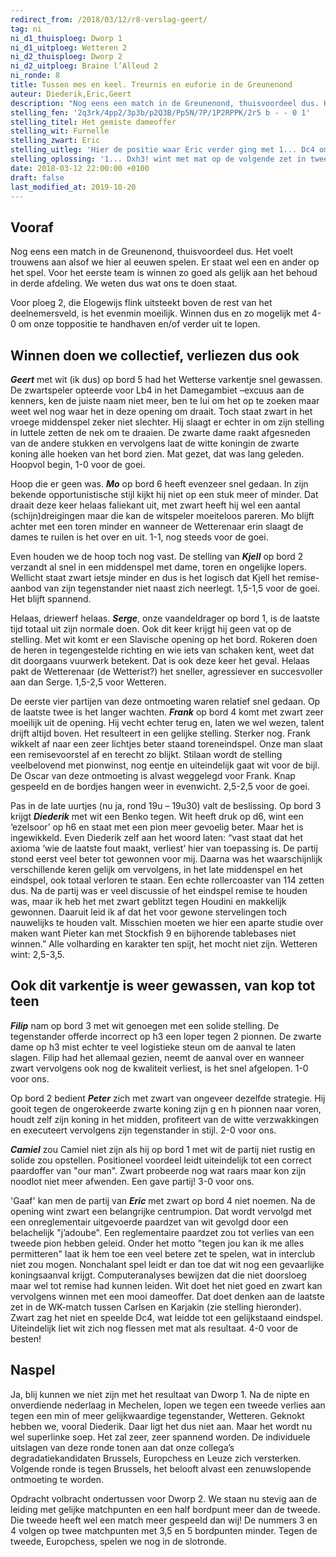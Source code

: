 ```yaml
---
redirect_from: /2018/03/12/r8-verslag-geert/
tag: ni
ni_d1_thuisploeg: Dworp 1
ni_d1_uitploeg: Wetteren 2
ni_d2_thuisploeg: Dworp 2
ni_d2_uitploeg: Braine l’Alleud 2
ni_ronde: 8
title: Tussen mes en keel. Treurnis en euforie in de Greunenond
auteur: Diederik,Eric,Geert
description: "Nog eens een match in de Greunenond, thuisvoordeel dus. Het voelt trouwens aan alsof we hier al eeuwen spelen. Er staat wel een en ander op het spel."
stelling_fen: '2q3rk/4pp2/3p3b/p2Q3B/Pp5N/7P/1P2RPPK/2r5 b - - 0 1'
stelling_titel: Het gemiste dameoffer
stelling_wit: Furnelle
stelling_zwart: Eric
stelling_uitleg: 'Hier de positie waar Eric verder ging met 1... Dc4 om uiteindelijk het eindspel te winnen. Zwart kan echter winnen met een mooie zet.'
stelling_oplossing: '1... Dxh3! wint met mat op de volgende zet in twee varianten: een torenmat of een lopermat. Op Tc1+ op de vorige zet geeft de computer nog alle mogelijke stukken weg (mat in 5) maar met dezelfde slotcombinatie.'
date: 2018-03-12 22:00:00 +0100
draft: false
last_modified_at: 2019-10-20
---
```

## Vooraf

Nog eens een match in de Greunenond, thuisvoordeel dus. Het voelt trouwens aan alsof we hier al eeuwen spelen. Er staat wel een en ander op het spel. Voor het eerste team is winnen zo goed als gelijk aan het behoud in derde afdeling. We weten dus wat ons te doen staat.

Voor ploeg 2, die Elogewijs flink uitsteekt boven de rest van het deelnemersveld, is het evenmin moeilijk. Winnen dus en zo mogelijk met 4-0 om onze toppositie te handhaven en/of verder uit te lopen.<!--more-->

## Winnen doen we collectief, verliezen dus ook

**_Geert_** met wit (ik dus) op bord 5 had het Wetterse varkentje snel gewassen. De zwartspeler opteerde voor Lb4 in het Damegambiet –excuus aan de kenners, ken de juiste naam niet meer, ben te lui om het op te zoeken maar weet wel nog waar het in deze opening om draait. Toch staat zwart in het vroege middenspel zeker niet slechter. Hij slaagt er echter in om zijn stelling in luttele zetten de nek om te draaien. De zwarte dame raakt afgesneden van de andere stukken en vervolgens laat de witte koningin de zwarte koning alle hoeken van het bord zien. Mat gezet, dat was lang geleden. Hoopvol begin, 1-0 voor de goei.

Hoop die er geen was. **_Mo_** op bord 6 heeft evenzeer snel gedaan. In zijn bekende opportunistische stijl kijkt hij niet op een stuk meer of minder. Dat draait deze keer helaas faliekant uit, met zwart heeft hij wel een aantal (schijn)dreigingen maar die kan de witspeler moeiteloos pareren. Mo blijft achter met een toren minder en wanneer de Wetterenaar erin slaagt de dames te ruilen is het over en uit. 1-1, nog steeds voor de goei.

Even houden we de hoop toch nog vast. De stelling van **_Kjell_** op bord 2 verzandt al snel in een middenspel met dame, toren en ongelijke lopers. Wellicht staat zwart ietsje minder en dus is het logisch dat Kjell het remise-aanbod van zijn tegenstander niet naast zich neerlegt. 1,5-1,5 voor de goei. Het blijft spannend.

Helaas, driewerf helaas. **_Serge_**, onze vaandeldrager op bord 1, is de laatste tijd totaal uit zijn normale doen. Ook dit keer krijgt hij geen vat op de stelling. Met wit komt er een Slavische opening op het bord. Rokeren doen de heren in tegengestelde richting en wie iets van schaken kent, weet dat dit doorgaans vuurwerk betekent. Dat is ook deze keer het geval. Helaas pakt de Wetterenaar (de Wetterist?) het sneller, agressiever en succesvoller aan dan Serge. 1,5-2,5 voor Wetteren.

De eerste vier partijen van deze ontmoeting waren relatief snel gedaan.  Op de laatste twee is het langer wachten. **_Frank_** op bord 4 komt met zwart zeer moeilijk uit de opening. Hij vecht echter terug en, laten we wel wezen, talent drijft altijd boven. Het resulteert in een gelijke stelling. Sterker nog. Frank wikkelt af naar een zeer lichtjes beter staand toreneindspel. Onze man slaat een remisevoorstel af en terecht zo blijkt. Stilaan wordt de stelling veelbelovend met pionwinst, nog eentje en uiteindelijk gaat wit voor de bijl. De Oscar van deze ontmoeting is alvast weggelegd voor Frank. Knap gespeeld en de bordjes hangen weer in evenwicht. 2,5-2,5 voor de goei.

Pas in de late uurtjes (nu ja, rond 19u – 19u30) valt de beslissing. Op bord 3 krijgt **_Diederik_** met wit een Benko tegen. Wit heeft druk op d6, wint een ‘ezelsoor’ op h6 en staat met een pion meer gevoelig beter. Maar het is ingewikkeld. Even Diederik zelf aan het woord laten: “vast staat dat het axioma ‘wie de laatste fout maakt, verliest’ hier van toepassing is. De partij stond eerst veel beter tot gewonnen voor mij. Daarna was het waarschijnlijk verschillende keren gelijk om vervolgens, in het late middenspel en het eindspel, ook totaal verloren te staan. Een echte rollercoaster van 114 zetten dus. Na de partij was er veel discussie of het eindspel remise te houden was, maar ik heb het met zwart geblitzt tegen Houdini en makkelijk gewonnen. Daaruit leid ik af dat het voor gewone stervelingen toch nauwelijks te houden valt. Misschien moeten we hier een aparte studie over maken want Pieter kan met Stockfish 9 en bijhorende tablebases niet winnen.” Alle volharding en karakter ten spijt, het mocht niet zijn. Wetteren wint: 2,5-3,5.

## Ook dit varkentje is weer gewassen, van kop tot teen

**_Filip_** nam op bord 3 met wit genoegen met een solide stelling. De tegenstander offerde incorrect op h3 een loper tegen 2 pionnen. De zwarte dame op h3 mist echter te veel logistieke steun om de aanval te laten slagen. Filip had het allemaal gezien, neemt de aanval over en wanneer zwart vervolgens ook nog de kwaliteit verliest, is het snel afgelopen. 1-0 voor ons.

Op bord 2 bedient **_Peter_** zich met zwart van ongeveer dezelfde strategie. Hij gooit tegen de ongerokeerde zwarte koning zijn g en h pionnen naar voren, houdt zelf zijn koning in het midden, profiteert van de witte verzwakkingen en executeert vervolgens zijn tegenstander in stijl. 2-0 voor ons.

**_Camiel_** zou Camiel niet zijn als hij op bord 1 met wit de partij niet rustig en solide zou opstellen. Positioneel voordeel leidt uiteindelijk tot een correct paardoffer van "our man". Zwart probeerde nog wat raars maar kon zijn noodlot niet meer afwenden. Een gave partij! 3-0 voor ons.

'Gaaf' kan men de partij van **_Eric_** met zwart op bord 4 niet noemen. Na de opening wint zwart een belangrijke centrumpion. Dat wordt vervolgd met een onreglementair uitgevoerde paardzet van wit gevolgd door een belachelijk "j’adoube". Een reglementaire paardzet zou tot verlies van een tweede pion hebben geleid. Onder het motto "tegen jou kan ik me alles permitteren" laat ik hem toe een veel betere zet te spelen, wat in interclub niet zou mogen. Nonchalant spel leidt er dan toe dat wit nog een gevaarlijke koningsaanval krijgt. Computeranalyses bewijzen dat die niet doorsloeg maar wel tot remise had kunnen leiden. Wit doet het niet goed en zwart kan vervolgens winnen met een mooi dameoffer. Dat doet denken aan de laatste zet in de WK-match tussen Carlsen en Karjakin (zie stelling hieronder). Zwart zag het niet en speelde Dc4, wat leidde tot een gelijkstaand eindspel. Uiteindelijk liet wit zich nog flessen met mat als resultaat. 4-0 voor de besten!

## Naspel

Ja, blij kunnen we niet zijn met het resultaat van Dworp 1. Na de nipte en onverdiende nederlaag in Mechelen, lopen we tegen een tweede verlies aan tegen een min of meer gelijkwaardige tegenstander, Wetteren. Geknokt hebben we, vooral Diederik. Daar ligt het dus niet aan. Maar het wordt nu wel superlinke soep. Het zal zeer, zeer spannend worden. De individuele uitslagen van deze ronde tonen aan dat onze collega’s degradatiekandidaten Brussels, Europchess en Leuze zich versterken. Volgende ronde is tegen Brussels, het belooft alvast een zenuwslopende ontmoeting te worden.

Opdracht volbracht ondertussen voor Dworp 2. We staan nu stevig aan de leiding met gelijke matchpunten en een half bordpunt meer dan de tweede. Die tweede heeft wel een match meer gespeeld dan wij! De nummers 3 en 4 volgen op twee matchpunten met 3,5 en 5 bordpunten minder. Tegen de tweede, Europchess, spelen we nog in de slotronde.
